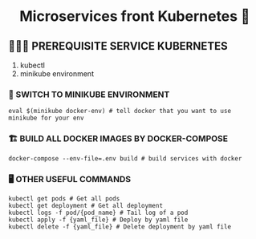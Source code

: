 <h1 align="center">Microservices front Kubernetes 👋</h1>

## 🤷🏼‍♂️ PREREQUISITE SERVICE KUBERNETES
1. kubectl
2. minikube environment

### 🧊 SWITCH TO MINIKUBE ENVIRONMENT
```shell
eval $(minikube docker-env) # tell docker that you want to use minikube for your env
```

### 🏗 BUILD ALL DOCKER IMAGES BY DOCKER-COMPOSE
```shell
docker-compose --env-file=.env build # build services with docker
```

### 🖥 OTHER USEFUL COMMANDS
```shell
kubectl get pods # Get all pods
kubectl get deployment # Get all deployment
kubectl logs -f pod/{pod_name} # Tail log of a pod
kubectl apply -f {yaml_file} # Deploy by yaml file
kubectl delete -f {yaml_file} # Delete deployment by yaml file
```
